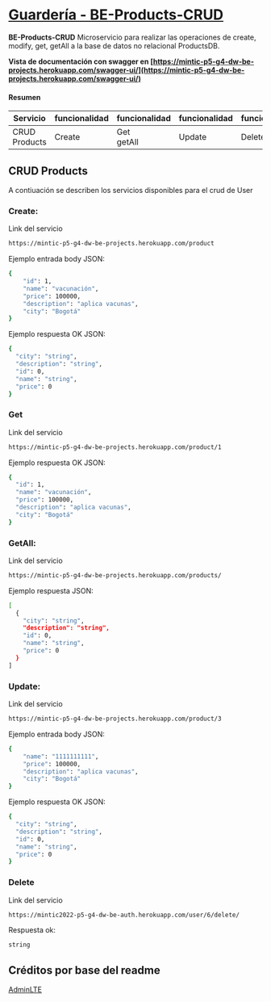 # [Guardería - BE-Products-CRUD](https://mintic-p5-g4-dw-be-projects.herokuapp.com/swagger-ui/)

**BE-Products-CRUD** Microservicio para realizar las operaciones de create, modify, get, getAll a la base de datos no relacional ProductsDB.

**Vista de documentación con swagger en [https://mintic-p5-g4-dw-be-projects.herokuapp.com/swagger-ui/](https://mintic-p5-g4-dw-be-projects.herokuapp.com/swagger-ui/)**

#### Resumen
| Servicio | funcionalidad| funcionalidad | funcionalidad | funcionalidad |
| --------- | --------- | --------- | --------- | --------- |
| CRUD Products| Create| Get <br/> getAll| Update| Delete|


## CRUD Products
A contiuación se describen los servicios disponibles para el crud de User

### Create:
Link del servicio
```bash
https://mintic-p5-g4-dw-be-projects.herokuapp.com/product
```

Ejemplo entrada body JSON:
```bash
{
    "id": 1,
    "name": "vacunación",
    "price": 100000,
    "description": "aplica vacunas",
    "city": "Bogotá"
}
```
Ejemplo respuesta OK JSON:
```bash
{
  "city": "string",
  "description": "string",
  "id": 0,
  "name": "string",
  "price": 0
}
```

### Get
Link del servicio
```bash
https://mintic-p5-g4-dw-be-projects.herokuapp.com/product/1
```
Ejemplo respuesta OK JSON:
```bash
{
  "id": 1,
  "name": "vacunación",
  "price": 100000,
  "description": "aplica vacunas",
  "city": "Bogotá"
}
```

### GetAll:
Link del servicio
```bash
https://mintic-p5-g4-dw-be-projects.herokuapp.com/products/
```

Ejemplo respuesta JSON:
```bash
[
  {
    "city": "string",
    "description": "string",
    "id": 0,
    "name": "string",
    "price": 0
  }
]
```

### Update:
Link del servicio
```bash
https://mintic-p5-g4-dw-be-projects.herokuapp.com/product/3
```
Ejemplo entrada body JSON:
```bash
{
    "name": "1111111111",
    "price": 100000,
    "description": "aplica vacunas",
    "city": "Bogotá"
}
```
Ejemplo respuesta OK JSON:
```bash
{
  "city": "string",
  "description": "string",
  "id": 0,
  "name": "string",
  "price": 0
}
```

### Delete
Link del servicio
```bash
https://mintic2022-p5-g4-dw-be-auth.herokuapp.com/user/6/delete/
```
Respuesta ok:
```bash
string
```


## Créditos por base del readme
[AdminLTE](https://github.com/ColorlibHQ/AdminLTE/blob/master/README.md)
